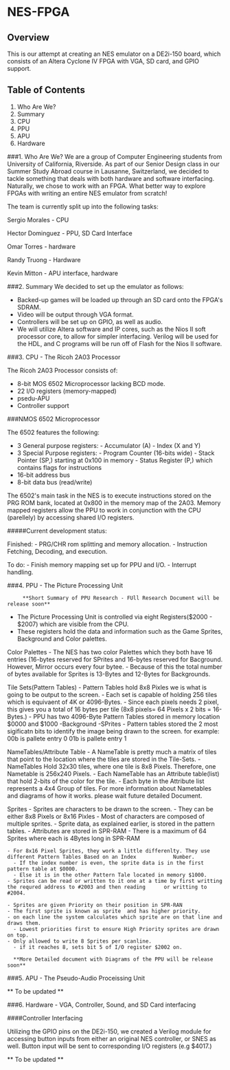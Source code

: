 NES-FPGA
========


Overview
--------

This is our attempt at creating an NES emulator on a DE2i-150 board, which
consists of an Altera Cyclone IV FPGA with VGA, SD card, and GPIO support.


Table of Contents
-----------------

1. Who Are We?
2. Summary
3. CPU
4. PPU
5. APU
6. Hardware


###1. Who Are We?
We are a group of Computer Engineering students from University of California, Riverside. As part of our Senior Design class in our Summer Study Abroad course in Lausanne, Switzerland, we decided to tackle something that deals with both hardware and software interfacing. Naturally, we chose to work with an FPGA. What better way to explore FPGAs with writing an entire NES emulator from scratch!

The team is currently split up into the following tasks:


Sergio Morales - CPU

Hector Dominguez - PPU, SD Card Interface

Omar Torres - hardware

Randy Truong - Hardware

Kevin Mitton - APU interface, hardware


###2. Summary
We decided to set up the emulator as follows:

- Backed-up games will be loaded up through an SD card onto the FPGA's SDRAM.
- Video will be output through VGA format.
- Controllers will be set up on GPIO, as well as audio.
- We will utilize Altera software and IP cores, such as the Nios II soft processor core, to allow for simpler interfacing. Verilog will be used for the HDL, and C programs will be run off of Flash for the Nios II software.


###3. CPU - The Ricoh 2A03 Processor

The Ricoh 2A03 Processor consists of:

- 8-bit MOS 6502 Microprocessor lacking BCD mode.
- 22 I/O registers (memory-mapped)
- psedu-APU
- Controller support

###NMOS 6502 Microprocessor

The 6502 features the following:
* 3 General purpose registers:
        - Accumulator (A)
        - Index (X and Y)
* 3 Special Purpose registers:
        - Program Counter (16-bits wide)
        - Stack Pointer (SP,) starting at 0x100 in memory
        - Status Register (P,) which contains flags for instructions
* 16-bit address bus
* 8-bit data bus (read/write)

The 6502's main task in the NES is to execute instructions stored on the PRG ROM bank, located at 0x800 in the memory map of the 2A03. Memory mapped registers allow the PPU to work in conjunction with the CPU (parellely) by accessing shared I/O registers.


#####Current development status:

Finished:
        - PRG/CHR rom splitting and memory allocation.
        - Instruction Fetching, Decoding, and execution.

To do:
        - Finish memory mapping set up for PPU and I/O.
        - Interrupt handling.
        
###4. PPU - The Picture Processing Unit

         **Short Summary of PPU Research - FUll Research Document will be release soon**

  - The Picture Processing Unit is controlled via eight Registers($2000 - $2007) which are visible from the CPU.
  - These registers hold the data and information such as the Game Sprites, Background and Color palettes.
  
  Color Palettes
    - The NES has two color Palettes which they both have 16 entries (16-bytes reserved for SPrites and 16-bytes reserved for Bacground. However, Mirror occurs every four bytee. 
    - Because of this the total number of bytes available for Sprites is 13-Bytes and 12-Bytes for Backgrounds.
 
  Tile Sets(Pattern Tables) 
    - Pattern Tables hold 8x8 Pixles we is what is going to be output to the screen. 
    - Each set is capable of holding 256 tiles which is equivaent of 4K or 4096-Bytes.
    - Since each pixels needs 2 pixel, this gives you a total of 16 bytes per tile (8x8 pixels= 64 Pixels x 2 bits =          16-Bytes.)
    - PPU has two 4096-Byte Pattern Tables stored in memory location $0000 and $1000
        -Background
        -SPrites
    - Pattern tables stored the 2 most sigificatn bits to identify the image being drawn to the screen.
      for example:
          00b is pallete entry 0
          01b is pallete entry 1
    
  NameTables/Attribute Table
    - A NameTable is pretty much a matrix of tiles that point to the location where the tiles are stored in the              Tile-Sets.
    - NameTables Hold 32x30 tiles, where one tile is 8x8 Pixels. Therefore, one Nametable is 256x240 Pixels.
    - Each NameTable has an Attribute table(list) that hold 2-bits of the color for the tile. 
    - Each byte in the Attribute list represents a 4x4 Group of tiles. 
    For more information about Nametables and diagrams of how it works. please wait future detailed Document.
    
  Sprites
    - Sprites are characters to be drawn to the screen.
    - They can be either 8x8 Pixels or 8x16 Pixles 
    - Most of characters are composed of multiple sprites.
    - Sprite data, as explained earlier, is stored in the pattern tables.
      - Attributes are stored in SPR-RAM
    - There is a maximum of 64 Sprites where each is 4Bytes long in SPR-RAM
    
    - For 8x16 Pixel Sprites, they work a little differenlty. They use different Pattern Tables Based on an Index            Number.
      - If the index number is even, the sprite data is in the first pattern table at $0000.
      - Else it is in the other Pattern Tale located in memory $1000.
    - Sprites can be read or written to it one at a time by first writting the requred address to #2003 and then reading      or writting to #2004.
    
    - Sprites are given Priority on their position in SPR-RAN
    - The first sprite is known as sprite  and has higher priority. 
    - on each line the system calculates which sprite are on that line and draws them. 
      - Lowest priorities first to ensure High Priority sprites are drawn on top.
    - Only allowed to write 8 Sprites per scanline. 
      - if it reaches 8, sets bit 5 of I/O register $2002 on.
      
      **More Detailed document with Diagrams of the PPU will be release soon**

###5. APU - The Pseudo-Audio Proceissing Unit

** To be updated **

###6. Hardware - VGA, Controller, Sound, and SD Card interfacing

####Controller Interfacing

Utilizing the GPIO pins on the DE2i-150, we created a Verilog module for accessing button inputs from either an original NES controller, or SNES as well. Button input will be sent to corresponding I/O registers (e.g $4017.)


** To be updated **
